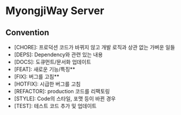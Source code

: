 # MyongjiWay Server

## Convention
- [CHORE]: 프로덕션 코드가 바뀌지 않고 개발 로직과 상관 없는 가벼운 일들
- [DEPS]: Dependency와 관련 있는 내용
- [DOCS]: 도큐먼트/문서화 업데이트
- [FEAT]: 새로운 기능/특징**
- [FIX]: 버그를 고침**
- [HOTFIX]: 시급한 버그를 고침
- [REFACTOR]: production 코드를 리팩토링
- [STYLE]: Code의 스타일, 포맷 등이 바뀐 경우
- [TEST]: 테스트 코드 추가 및 업데이트